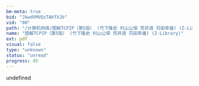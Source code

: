 ```yaml
---
bm-meta: true
bid: "JkwdVMVQzTAKfXJb"
vid: "00"
path: "/计算机网络/图解TCPIP（第5版） (竹下隆史 村山公保 荒井透 苅田幸雄) (Z-Library).pdf"
name: "图解TCPIP（第5版） (竹下隆史 村山公保 荒井透 苅田幸雄) (Z-Library)"
ext: pdf
visual: false
type: "unknown"
status: "unread"
progress: 45
---
```

undefined